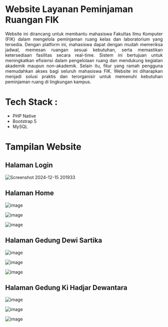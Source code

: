 # Website Layanan Peminjaman Ruangan FIK
<p  align="justify">Website ini dirancang untuk membantu mahasiswa Fakultas Ilmu Komputer (FIK) dalam mengelola peminjaman ruang kelas dan laboratorium yang tersedia. Dengan platform ini, mahasiswa dapat dengan mudah memeriksa jadwal, memesan ruangan sesuai kebutuhan, serta memastikan ketersediaan fasilitas secara real-time. Sistem ini bertujuan untuk meningkatkan efisiensi dalam pengelolaan ruang dan mendukung kegiatan akademik maupun non-akademik. Selain itu, fitur yang ramah pengguna memudahkan akses bagi seluruh mahasiswa FIK. Website ini diharapkan menjadi solusi praktis dan terorganisir untuk memenuhi kebutuhan peminjaman ruang di lingkungan kampus.
</p>

# Tech Stack : 
<ul>
  <li>PHP Native</li>
  <li>Bootstrap 5</li>
  <li>MySQL</li>
</ul>

# Tampilan  Website 
## Halaman Login
![Screenshot 2024-12-15 201933](https://github.com/user-attachments/assets/431a535b-2034-43b6-baee-e87606794d6e)
## Halaman Home
![image](https://github.com/user-attachments/assets/21991c5c-a296-4d0c-a790-077086112a39)

![image](https://github.com/user-attachments/assets/7c598915-d5c5-4135-8081-d89abfc0cbb7)

![image](https://github.com/user-attachments/assets/3f530781-fe15-4b58-8bb5-e4a7d2c9c78c)

## Halaman Gedung Dewi Sartika
![image](https://github.com/user-attachments/assets/331b4773-22b1-46ac-8769-749c96907b7c)

![image](https://github.com/user-attachments/assets/cfd49860-abc5-4400-98c5-4f9abd55d4aa)

![image](https://github.com/user-attachments/assets/22400a0a-a644-41e6-88d6-173bd07ea65a)

## Halaman Gedung Ki Hadjar Dewantara
![image](https://github.com/user-attachments/assets/4ff12d50-d678-4f38-b04d-2acb2c1399a1)

![image](https://github.com/user-attachments/assets/8dee1259-6d25-48ed-9bd1-bbfe791c1ba8)

![image](https://github.com/user-attachments/assets/f87de51b-7dcd-410f-9261-6dbe3a8f8800)




